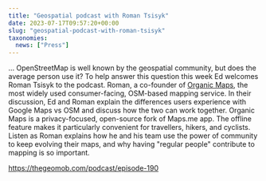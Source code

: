 ```yaml
---
title: "Geospatial podcast with Roman Tsisyk"
date: 2023-07-17T09:57:20+00:00
slug: "geospatial-podcast-with-roman-tsisyk"
taxonomies:
  news: ["Press"]
---
```


… OpenStreetMap is well known by the geospatial community, but does the average person use it? To help answer this question this week Ed welcomes Roman Tsisyk to the podcast. Roman, a co-founder of [Organic Maps](https://organicmaps.app/), the most widely used consumer-facing, OSM-based mapping service. In their discussion, Ed and Roman explain the differences users experience with Google Maps vs OSM and discuss how the two can work together. Organic Maps is a privacy-focused, open-source fork of Maps.me app. The offline feature makes it particularly convenient for travellers, hikers, and cyclists. Listen as Roman explains how he and his team use the power of community to keep evolving their maps, and why having "regular people" contribute to mapping is so important.


<https://thegeomob.com/podcast/episode-190>
